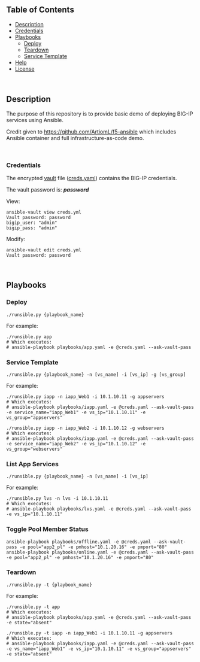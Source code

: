 
## Table of Contents
- [Description](#description)
- [Credentials](#credentials)
- [Playbooks](#playbooks)
	- [Deploy](#deploy)
	- [Teardown](#teardown)
	- [Service Template](#service-template)
- [Help](#--help)
- [License](LICENSE)

&nbsp;&nbsp;

## Description

The purpose of this repository is to provide basic demo of deploying BIG-IP
services using Ansible.

Credit given to https://github.com/ArtiomL/f5-ansible which includes Ansible container and full infrastructure-as-code demo.

&nbsp;&nbsp;

### Credentials
The encrypted [vault](https://docs.ansible.com/ansible/latest/vault.html) file ([creds.yaml](creds.yaml)) contains the BIG-IP credentials.

The vault password is: **_password_**

View:
```shell
ansible-vault view creds.yml
Vault password: password
bigip_user: "admin"
bigip_pass: "admin"
```

Modify:
```shell
ansible-vault edit creds.yml
Vault password: password
```

&nbsp;&nbsp;

## Playbooks

### Deploy
```shell
./runsible.py {playbook_name}
```
For example:
```shell
./runsible.py app
# Which executes:
# ansible-playbook playbooks/app.yaml -e @creds.yaml --ask-vault-pass
```

### Service Template
```shell
./runsible.py {playbook_name} -n [vs_name] -i [vs_ip] -g [vs_group]
```
For example:
```shell
./runsible.py iapp -n iapp_Web1 -i 10.1.10.11 -g appservers
# Which executes:
# ansible-playbook playbooks/iapp.yaml -e @creds.yaml --ask-vault-pass -e service_name="iapp_Web1" -e vs_ip="10.1.10.11" -e vs_group="appservers"

./runsible.py iapp -n iapp_Web2 -i 10.1.10.12 -g webservers
# Which executes:
# ansible-playbook playbooks/iapp.yaml -e @creds.yaml --ask-vault-pass -e service_name="iapp_Web2" -e vs_ip="10.1.10.12" -e vs_group="webservers"
```

### List App Services
```shell
./runsible.py {playbook_name} -n [vs_name] -i [vs_ip]
```
For example:
```shell
./runsible.py lvs -n lvs -i 10.1.10.11
# Which executes:
# ansible-playbook playbooks/lvs.yaml -e @creds.yaml --ask-vault-pass -e vs_ip="10.1.10.11"
```

### Toggle Pool Member Status
```shell
ansible-playbook playbooks/offline.yaml -e @creds.yaml --ask-vault-pass -e pool="app2_pl" -e pmhost="10.1.20.16" -e pmport="80"
ansible-playbook playbooks/online.yaml -e @creds.yaml --ask-vault-pass -e pool="app2_pl" -e pmhost="10.1.20.16" -e pmport="80"
```

### Teardown
```shell
./runsible.py -t {playbook_name}
```
For example:
```shell
./runsible.py -t app
# Which executes:
# ansible-playbook playbooks/app.yaml -e @creds.yaml --ask-vault-pass -e state="absent"

./runsible.py -t iapp -n iapp_Web1 -i 10.1.10.11 -g appservers
# Which executes:
# ansible-playbook playbooks/iapp.yaml -e @creds.yaml --ask-vault-pass -e vs_name="iapp_Web1" -e vs_ip="10.1.10.11" -e vs_group="appservers" -e state="absent"
```
